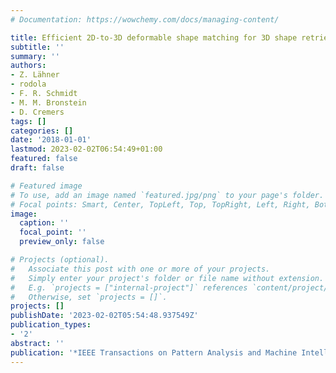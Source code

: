 ```yaml
---
# Documentation: https://wowchemy.com/docs/managing-content/

title: Efficient 2D-to-3D deformable shape matching for 3D shape retrieval applications
subtitle: ''
summary: ''
authors:
- Z. Lähner
- rodola
- F. R. Schmidt
- M. M. Bronstein
- D. Cremers
tags: []
categories: []
date: '2018-01-01'
lastmod: 2023-02-02T06:54:49+01:00
featured: false
draft: false

# Featured image
# To use, add an image named `featured.jpg/png` to your page's folder.
# Focal points: Smart, Center, TopLeft, Top, TopRight, Left, Right, BottomLeft, Bottom, BottomRight.
image:
  caption: ''
  focal_point: ''
  preview_only: false

# Projects (optional).
#   Associate this post with one or more of your projects.
#   Simply enter your project's folder or file name without extension.
#   E.g. `projects = ["internal-project"]` references `content/project/deep-learning/index.md`.
#   Otherwise, set `projects = []`.
projects: []
publishDate: '2023-02-02T05:54:48.937549Z'
publication_types:
- '2'
abstract: ''
publication: '*IEEE Transactions on Pattern Analysis and Machine Intelligence (TPAMI)*'
---
```

